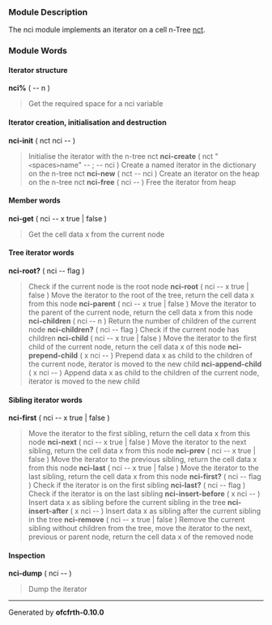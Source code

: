 ### Module Description ###
The nci module implements an iterator on a cell n-Tree [nct](nct.md).

### Module Words ###
#### Iterator structure ####
**nci%** ( -- n )
> Get the required space for a nci variable
#### Iterator creation, initialisation and destruction ####
**nci-init** ( nct nci -- )
> Initialise the iterator with the n-tree nct
**nci-create** ( nct "`<`spaces`>`name" -- ; -- nci )
> Create a named iterator in the dictionary on the n-tree nct
**nci-new** ( nct -- nci )
> Create an iterator on the heap on the n-tree nct
**nci-free** ( nci -- )
> Free the iterator from heap
#### Member words ####
**nci-get** ( nci -- x true | false )
> Get the cell data x from the current node
#### Tree iterator words ####
**nci-root?** ( nci -- flag )
> Check if the current node is the root node
**nci-root** ( nci -- x true | false )
> Move the iterator to the root of the tree, return the cell data x from this node
**nci-parent** ( nci -- x true | false )
> Move the iterator to the parent of the current node, return the cell data x from this node
**nci-children** ( nci -- n )
> Return the number of children of the current node
**nci-children?** ( nci -- flag )
> Check if the current node has children
**nci-child** ( nci -- x true | false )
> Move the iterator to the first child of the current node, return the cell data x of this node
**nci-prepend-child** ( x nci -- )
> Prepend data x as child to the children of the current node, iterator is moved to the new child
**nci-append-child** ( x nci -- )
> Append data x as child to the children of the current node, iterator is moved to the new child
#### Sibling iterator words ####
**nci-first** ( nci -- x true | false )
> Move the iterator to the first sibling, return the cell data x from this node
**nci-next** ( nci -- x true | false )
> Move the iterator to the next sibling, return the cell data x from this node
**nci-prev** ( nci -- x true | false )
> Move the iterator to the previous sibling, return the cell data x from this node
**nci-last** ( nci -- x true | false )
> Move the iterator to the last sibling, return the cell data x from this node
**nci-first?** ( nci -- flag )
> Check if the iterator is on the first sibling
**nci-last?** ( nci -- flag )
> Check if the iterator is on the last sibling
**nci-insert-before** ( x nci -- )
> Insert data x as sibling before the current sibling in the tree
**nci-insert-after** ( x nci -- )
> Insert data x as sibling after the current sibling in the tree
**nci-remove** ( nci -- x true | false )
> Remove the current sibling without children from the tree, move the iterator to the next, previous or parent node, return the cell data x of the removed node
#### Inspection ####
**nci-dump** ( nci -- )
> Dump the iterator


---

Generated by **ofcfrth-0.10.0**